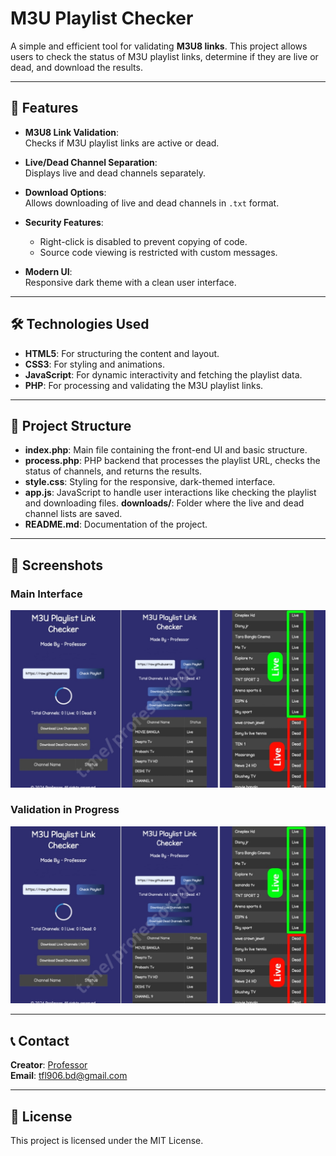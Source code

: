 # M3U Playlist Checker

A simple and efficient tool for validating **M3U8 links**. This project allows users to check the status of M3U playlist links, determine if they are live or dead, and download the results.

---

## 🚀 Features

- **M3U8 Link Validation**:  
  Checks if M3U playlist links are active or dead.
  
- **Live/Dead Channel Separation**:  
  Displays live and dead channels separately.
  
- **Download Options**:  
  Allows downloading of live and dead channels in `.txt` format.
  
- **Security Features**:  
  - Right-click is disabled to prevent copying of code.  
  - Source code viewing is restricted with custom messages.

- **Modern UI**:  
  Responsive dark theme with a clean user interface.

---

## 🛠️ Technologies Used

- **HTML5**: For structuring the content and layout.
- **CSS3**: For styling and animations.
- **JavaScript**: For dynamic interactivity and fetching the playlist data.
- **PHP**: For processing and validating the M3U playlist links.

---

## 📂 Project Structure

- **index.php**: Main file containing the front-end UI and basic structure.
- **process.php**: PHP backend that processes the playlist URL, checks the status of channels, and returns the results.
- **style.css**: Styling for the responsive, dark-themed interface.
- **app.js**: JavaScript to handle user interactions like checking the playlist and downloading files.
**downloads/**: Folder where the live and dead channel lists are saved.
- **README.md**: Documentation of the project.
---

## 📸 Screenshots

### Main Interface
![Main Interface](screenshot1.png)

### Validation in Progress
![Validation in Progress](screenshot1.png)

---

## 📞 Contact

**Creator**: [Professor](https://t.me/professor906)  
**Email**: tfl906.bd@gmail.com

---

## 📜 License

This project is licensed under the MIT License.
